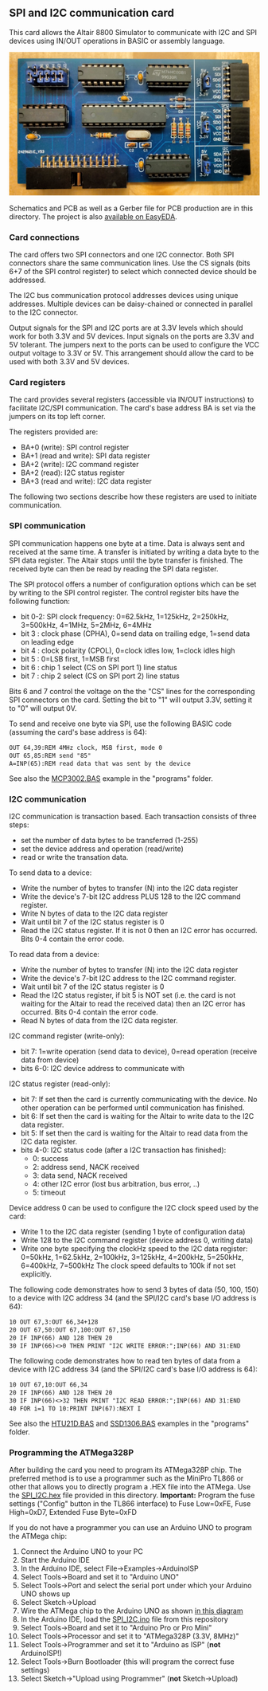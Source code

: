 ## SPI and I2C communication card

This card allows the Altair 8800 Simulator to communicate with I2C and SPI devices
using IN/OUT operations in BASIC or assembly language.

![SPI and I2C card](spi_i2c.jpg)

Schematics and PCB as well as a Gerber file for PCB production are in this directory. 
The project is also [available on EasyEDA](https://oshwlab.com/hansel72/2sio_copy_copy_copy).

### Card connections

The card offers two SPI connectors and one I2C connector. Both SPI connectors share the same
communication lines. Use the CS signals (bits 6+7 of the SPI control register) to select which 
connected device should be addressed.

The I2C bus communication protocol addresses devices using unique addresses. Multiple devices
can be daisy-chained or connected in parallel to the I2C connector.

Output signals for the SPI and I2C ports are at 3.3V levels which should work for 
both 3.3V and 5V devices. Input signals on the ports are 3.3V and 5V tolerant. 
The jumpers next to the ports can be used to configure the VCC output voltage to 3.3V
or 5V. This arrangement should allow the card to be used with both 3.3V and 5V devices.

### Card registers

The card provides several registers (accessible via IN/OUT instructions) to facilitate
I2C/SPI communication. The card's base address BA is set via the jumpers on its top left corner.

The registers provided are:
  - BA+0 (write): SPI control register
  - BA+1 (read and write): SPI data register
  - BA+2 (write): I2C command register
  - BA+2 (read): I2C status register
  - BA+3 (read and write): I2C data register

The following two sections describe how these registers are used to initiate communication.

### SPI communication

SPI communication happens one byte at a time. Data is always sent and received at the same time.
A transfer is initiated by writing a data byte to the SPI data register. The Altair stops until 
the byte transfer is finished. The received byte can then be read by reading the SPI data register.

The SPI protocol offers a number of configuration options which can be set by writing to the
SPI control register. The control register bits have the following function:

  - bit 0-2: SPI clock frequency: 0=62.5kHz, 1=125kHz, 2=250kHz, 3=500kHz, 4=1MHz, 5=2MHz, 6=4MHz
  - bit 3  : clock phase (CPHA), 0=send data on trailing edge, 1=send data on leading edge
  - bit 4  : clock polarity (CPOL), 0=clock idles low, 1=clock idles high
  - bit 5  : 0=LSB first, 1=MSB first
  - bit 6  : chip 1 select (CS on SPI port 1) line status
  - bit 7  : chip 2 select (CS on SPI port 2) line status

Bits 6 and 7 control the voltage on the the "CS" lines for the corresponding SPI connectors
on the card. Setting the bit to "1" will output 3.3V, setting it to "0" will output 0V.

To send and receive one byte via SPI, use the following BASIC code (assuming the card's base address is 64):
```
OUT 64,39:REM 4MHz clock, MSB first, mode 0
OUT 65,85:REM send "85" 
A=INP(65):REM read data that was sent by the device
```

See also the [MCP3002.BAS](programs/MCP3002.BAS) example in the "programs" folder.

### I2C communication

I2C communication is transaction based. Each transaction consists of three steps:
  - set the number of data bytes to be transferred (1-255)
  - set the device address and operation (read/write)
  - read or write the transation data.

To send data to a device:
  - Write the number of bytes to transfer (N) into the I2C data register
  - Write the device's 7-bit I2C address PLUS 128 to the I2C command register.
  - Write N bytes of data to the I2C data register
  - Wait until bit 7 of the I2C status register is 0
  - Read the I2C status register. If it is not 0 then an I2C error has occurred. Bits 0-4 contain the error code.

To read data from a device:
  - Write the number of bytes to transfer (N) into the I2C data register
  - Write the device's 7-bit I2C address to the I2C command register.
  - Wait until bit 7 of the I2C status register is 0
  - Read the I2C status register, if bit 5 is NOT set (i.e. the card is not waiting for the Altair to read the received data) then an I2C error has occurred. Bits 0-4 contain the error code.
  - Read N bytes of data from the I2C data register.

I2C command register (write-only):
  - bit 7: 1=write operation (send data to device), 0=read operation (receive data from device)
  - bits 6-0: I2C device address to communicate with

I2C status register (read-only):
  - bit 7: If set then the card is currently communicating with the device. No other operation can be performed until communication has finished.
  - bit 6: If set then the card is waiting for the Altair to write data to the I2C data register.
  - bit 5: If set then the card is waiting for the Altair to read data from the I2C data register.
  - bits 4-0: I2C status code (after a I2C transaction has finished):
     - 0: success
     - 2: address send, NACK received
     - 3: data send, NACK received
     - 4: other I2C error (lost bus arbitration, bus error, ..)
     - 5: timeout

Device address 0 can be used to configure the I2C clock speed used by the card:
  - Write 1 to the I2C data register (sending 1 byte of configuration data)
  - Write 128 to the I2C command register (device address 0, writing data)
  - Write one byte specifying the clockHz speed to the I2C data register: 0=50kHz, 1=62.5kHz, 2=100kHz, 3=125kHz, 4=200kHz, 5=250kHz, 6=400kHz, 7=500kHz
The clock speed defaults to 100k if not set explicitly.

The following code demonstrates how to send 3 bytes of data (50, 100, 150)
to a device with I2C address 34 (and the SPI/I2C card's base I/O address is 64):

```
10 OUT 67,3:OUT 66,34+128
20 OUT 67,50:OUT 67,100:OUT 67,150
20 IF INP(66) AND 128 THEN 20
30 IF INP(66)<>0 THEN PRINT "I2C WRITE ERROR:";INP(66) AND 31:END
```

The following code demonstrates how to read ten bytes of data from a device
with I2C address 34 (and the SPI/I2C card's base I/O address is 64):

```
10 OUT 67,10:OUT 66,34
20 IF INP(66) AND 128 THEN 20
30 IF INP(66)<>32 THEN PRINT "I2C READ ERROR:";INP(66) AND 31:END
40 FOR i=1 TO 10:PRINT INP(67):NEXT I
```

See also the [HTU21D.BAS](programs/HTU21D.BAS) and [SSD1306.BAS](programs/SSD1306.BAS) examples in the "programs" folder.

### Programming the ATMega328P

After building the card you need to program its ATMega328P chip. The preferred method 
is to use a programmer such as the MiniPro TL866 or other that allows you to
directly program a .HEX file into the ATMega. Use the [SPI_I2C.hex](SPI_I2C.hex) file
provided in this directory. **Important:** Program the fuse settings
("Config" button in the TL866 interface) to
Fuse Low=0xFE, Fuse High=0xD7, Extended Fuse Byte=0xFD

If you do not have a programmer you can use an Arduino UNO to program
the ATMega chip:
1) Connect the Arduino UNO to your PC
2) Start the Arduino IDE
3) In the Arduino IDE, select File->Examples->ArduinoISP
4) Select Tools->Board and set it to "Arduino UNO"
5) Select Tools->Port and select the serial port under which your Arduino UNO shows up
6) Select Sketch->Upload
7) Wire the ATMega chip to the Arduino UNO as shown [in this diagram](https://github.com/dhansel/Altair8800-IOBus/blob/main/06-cassette-interface/doc/BreadboardAVR.png)
8) In the Arduino IDE, load the [SPI_I2C.ino](SPI_I2C/SPI_I2C.ino) file from this repository
9) Select Tools->Board and set it to "Arduino Pro or Pro Mini"
10) Select Tools->Processor and set it to "ATMega328P (3.3V, 8MHz)"
11) Select Tools->Programmer and set it to "Arduino as ISP" (**not** ArduinoISP!)
12) Select Tools->Burn Bootloader (this will program the correct fuse settings)
13) Select Sketch->"Upload using Programmer" (**not** Sketch->Upload)
